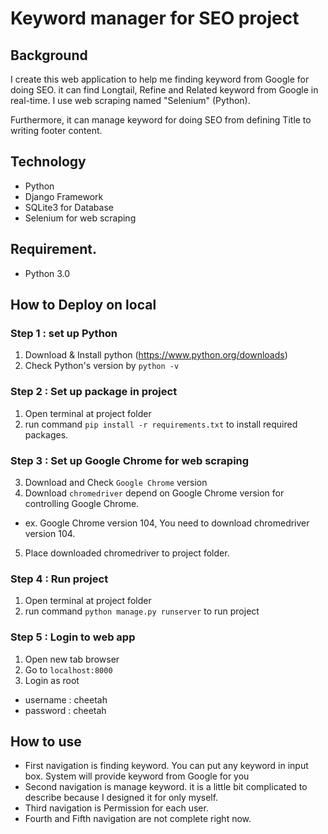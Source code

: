 # Keyword manager for SEO project

## Background
I create this web application to help me finding keyword from Google for doing SEO. it can find Longtail, Refine and Related keyword from Google in real-time. I use web scraping named "Selenium" (Python).

Furthermore, it can manage keyword for doing SEO from defining Title to writing footer content.

## Technology
- Python
- Django Framework
- SQLite3 for Database
- Selenium for web scraping

## Requirement.
- Python 3.0

## How to Deploy on local

### Step 1 : set up Python
1. Download & Install python (https://www.python.org/downloads)
2. Check Python's version by `python -v`

### Step 2 : Set up package in project
1. Open terminal at project folder
2. run command `pip install -r requirements.txt` to install required packages.

### Step 3 : Set up Google Chrome for web scraping
3. Download and Check `Google Chrome` version
4. Download `chromedriver` depend on Google Chrome version for controlling Google Chrome. 
- ex. Google Chrome version 104, You need to download chromedriver version 104.
5. Place downloaded chromedriver to project folder.

### Step 4 : Run project
1. Open terminal at project folder
2. run command `python manage.py runserver` to run project


### Step 5 : Login to web app
1. Open new tab browser
2. Go to `localhost:8000`
3. Login as root
 - username : cheetah
 - password : cheetah

## How to use
- First navigation is finding keyword. You can put any keyword in input box. System will provide keyword from Google for you
- Second navigation is manage keyword. it is a little bit complicated to describe because I designed it for only myself.
- Third navigation is Permission for each user.
- Fourth and Fifth navigation are not complete right now.

